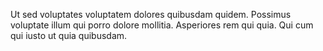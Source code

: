 Ut sed voluptates voluptatem dolores quibusdam quidem. Possimus voluptate illum qui porro dolore mollitia. Asperiores rem qui quia. Qui cum qui iusto ut quia quibusdam.